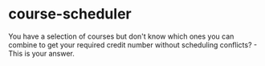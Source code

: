 # course-scheduler
You have a selection of courses but don't know which ones you can combine to get your required credit number without scheduling conflicts? - This is your answer.
